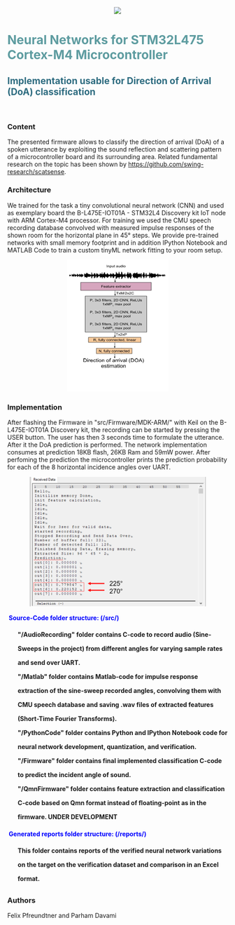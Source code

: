 <!-- #######  Neural Networks for STM32L475 MicroConroller Implementation #########-->
<p align="center">
<img src="images/setup.png">
</p>
<h1 style="color: #5e9ca0;">Neural Networks for STM32L475 Cortex-M4 Microcontroller</h1>
<h2 style="color: #2e6c80;">Implementation usable for Direction of Arrival (DoA) classification</h2>
<p>&nbsp;</p>

### Content
The presented firmware allows to classify the direction of arrival (DoA) of a spoken utterance by exploiting the sound reflection and scattering pattern of a microcontroller board and its surrounding area. Related fundamental research on the topic has been shown by https://github.com/swing-research/scatsense.


### Architecture
We trained for the task a tiny convolutional neural network (CNN) and used as exemplary board the B-L475E-IOT01A - STM32L4 Discovery kit IoT node with ARM Cortex-M4 processor. For training we used the CMU speech recording database convolved with measured impulse responses of the shown room for the horizontal plane in 45° steps. We provide pre-trained networks with small memory footprint and in addition IPython Notebook and MATLAB Code to train a custom tinyML network fitting to your room setup.

<p align="center">
<img src="images/network.png">
</p>

### Implementation
After flashing the Firmware in "src/Firmware/MDK-ARM/" with Keil on the B-L475E-IOT01A Discovery kit, the recording can be started by pressing the USER button.
The user has then 3 seconds time to formulate the utterance. After it the DoA prediction is performed.
The network implementation consumes at prediction 18KB flash, 26KB Ram and 59mW power.
After perfoming the prediction the microcontroller prints the prediction probability for each of the 8 horizontal incidence angles over UART.

<p align="center">
<img src="images/prediction.png">
</p>
<p><span style="color: #0000ff;"><strong>&nbsp;Source-Code folder structure: (/src/)</strong></span></p>
<ol style="list-style: none; font-size: 14px; line-height: 32px; font-weight: bold;">
<li style="clear: both;">"/AudioRecording" folder contains C-code to record audio (Sine-Sweeps in the project) from different angles for varying sample rates and send over UART.<br /></li>
<li style="clear: both;">"/Matlab" folder contains Matlab-code for impulse response extraction of the sine-sweep recorded angles, convolving them with CMU speech database and saving .wav files of extracted features (Short-Time Fourier Transforms).<br /></li>
<li style="clear: both;">"/PythonCode" folder contains Python and IPython Notebook code for neural network development, quantization, and verification.<br /></li>
<li style="clear: both;">"/Firmware" folder contains final implemented classification C-code to predict the incident angle of sound.<br /></li>
<li style="clear: both;">"/QmnFirmware" folder contains feature extraction and classification C-code based on Qmn format instead of floating-point as in the firmware. UNDER DEVELOPMENT<br /></li>
</ol>
<p><span style="color: #0000ff;"><strong>&nbsp;Generated reports folder structure: (/reports/)</strong></span></p>
<ol style="list-style: none; font-size: 14px; line-height: 32px; font-weight: bold;">
<li style="clear: both;">This folder contains reports of the verified neural network variations on the target on the verification dataset and comparison in an Excel format.</li>
</ol>

### Authors
Felix Pfreundtner and Parham Davami
